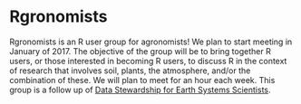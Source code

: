 # Rgronomists  
Rgronomists is an R user group for agronomists! We plan to start meeting in January of 2017. The objective of the group will be to bring together R users, or those interested in becoming R users, to discuss R in the context of research that involves soil, plants, the atmosphere, and/or the combination of these.  We will plan to meet for an hour each week.  This group is a follow up of [Data Stewardship for Earth Systems Scientists](http://agron590-isu.github.io).  

